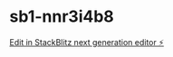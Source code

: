 # sb1-nnr3i4b8

[Edit in StackBlitz next generation editor ⚡️](https://stackblitz.com/~/github.com/Enaguimar/sb1-nnr3i4b8)